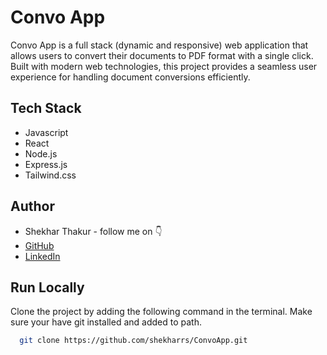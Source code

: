 # Convo App

Convo App is a full stack (dynamic and responsive) web application that allows users to convert their documents to PDF format with a single click. Built with modern web technologies, this project provides a seamless user experience for handling document conversions efficiently.


## Tech Stack

- Javascript
- React
- Node.js
- Express.js
- Tailwind.css


## Author

-   Shekhar Thakur - follow me on 👇
-   [GitHub](https://github.com/shekharrs/ConvoApp.git)
-   [LinkedIn](https://www.linkedin.com/in/thakurshekhar/)


## Run Locally

Clone the project by adding the following command in the terminal.
Make sure your have git installed and added to path.

```bash
  git clone https://github.com/shekharrs/ConvoApp.git
```
